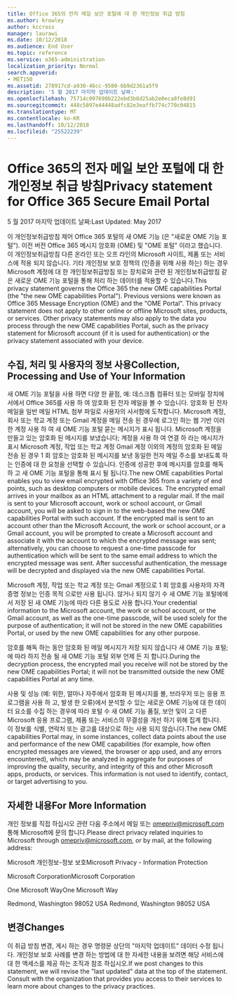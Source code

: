 ```yaml
---
title: Office 365의 전자 메일 보안 포털에 대 한 개인정보 취급 방침
ms.author: krowley
author: kccross
manager: laurawi
ms.date: 10/12/2018
ms.audience: End User
ms.topic: reference
ms.service: o365-administration
localization_priority: Normal
search.appverid:
- MET150
ms.assetid: 278917cd-a930-46cc-9580-6b9d2361a5f9
description: '5 월 2017 마지막 업데이트 날짜:'
ms.openlocfilehash: 75714c097690b222ebd3b8d25ab2e0eca8fe8d91
ms.sourcegitcommit: 448c5897e44448adfc82e3eaffb774c770c04815
ms.translationtype: MT
ms.contentlocale: ko-KR
ms.lasthandoff: 10/12/2018
ms.locfileid: "25522239"
---
```

# <a name="privacy-statement-for-office-365-secure-email-portal"></a><span data-ttu-id="84bb5-103">Office 365의 전자 메일 보안 포털에 대 한 개인정보 취급 방침</span><span class="sxs-lookup"><span data-stu-id="84bb5-103">Privacy statement for Office 365 Secure Email Portal</span></span>

<span data-ttu-id="84bb5-104">5 월 2017 마지막 업데이트 날짜:</span><span class="sxs-lookup"><span data-stu-id="84bb5-104">Last Updated: May 2017</span></span>
  
<span data-ttu-id="84bb5-p101">이 개인정보취급방침 제어 Office 365 포털의 새 OME 기능 (은 "새로운 OME 기능 포털"). 이전 버전 Office 365 메시지 암호화 (OME) 및 "OME 포털" 이라고 했습니다. 이 개인정보취급방침 다른 온라인 또는 오프 라인의 Microsoft 사이트, 제품 또는 서비스에 적용 되지 않습니다. 기타 개인정보 보호 정책의 (인증을 위해 사용 하는) 하는 경우 Microsoft 계정에 대 한 개인정보취급방침 또는 장치로와 관련 된 개인정보취급방침 같은 새로운 OME 기능 포털을 통해 처리 하는 데이터를 적용할 수 있습니다.</span><span class="sxs-lookup"><span data-stu-id="84bb5-p101">This privacy statement governs the Office 365 the new OME capabilities Portal (the "the new OME capabilities Portal"). Previous versions were known as Office 365 Message Encryption (OME) and the "OME Portal". This privacy statement does not apply to other online or offline Microsoft sites, products, or services. Other privacy statements may also apply to the data you process through the new OME capabilities Portal, such as the privacy statement for Microsoft account (if it is used for authentication) or the privacy statement associated with your device.</span></span>
  
## <a name="collection-processing-and-use-of-your-information"></a><span data-ttu-id="84bb5-109">수집, 처리 및 사용자의 정보 사용</span><span class="sxs-lookup"><span data-stu-id="84bb5-109">Collection, Processing and Use of Your Information</span></span>

<span data-ttu-id="84bb5-p102">새 OME 기능 포털을 사용 하면 다양 한 끝점, 예: 데스크톱 컴퓨터 또는 모바일 장치에서에서 Office 365를 사용 하 여 암호화 된 전자 메일을 볼 수 있습니다. 암호화 된 전자 메일을 일반 메일 HTML 첨부 파일로 사용자의 사서함에 도착합니다. Microsoft 계정, 회사 또는 학교 계정 또는 Gmail 계정을 메일 전송 된 경우에 로그인 하는 웹 기반 이러한 계정 사용 하 여 새 OME 기능 포털 묻는 메시지가 표시 됩니다. Microsoft 계정을 만들고 있는 암호화 된 메시지를 보냈습니다; 계정을 사용 하 여 연결 하 라는 메시지가 표시 Microsoft 계정, 작업 또는 학교 계정 Gmail 계정 이외의 계정의 암호화 된 메일 전송 된 경우 1 회 암호는 암호화 된 메시지를 보낸 동일한 전자 메일 주소를 보내도록 하는 인증에 대 한 요청을 선택할 수 있습니다. 인증에 성공한 후에 메시지를 암호를 해독 하 고 새 OME 기능 포털을 통해 표시 될 됩니다.</span><span class="sxs-lookup"><span data-stu-id="84bb5-p102">The new OME capabilities Portal enables you to view email encrypted with Office 365 from a variety of end points, such as desktop computers or mobile devices. The encrypted email arrives in your mailbox as an HTML attachment to a regular mail. If the mail is sent to your Microsoft account, work or school account, or Gmail account, you will be asked to sign in to the web-based the new OME capabilities Portal with such account. If the encrypted mail is sent to an account other than the Microsoft Account, the work or school account, or a Gmail account, you will be prompted to create a Microsoft account and associate it with the account to which the encrypted message was sent; alternatively, you can choose to request a one-time passcode for authentication which will be sent to the same email address to which the encrypted message was sent. After successful authentication, the message will be decrypted and displayed via the new OME capabilities Portal.</span></span>
  
<span data-ttu-id="84bb5-115">Microsoft 계정, 작업 또는 학교 계정 또는 Gmail 계정으로 1 회 암호를 사용자의 자격 증명 정보는 인증 목적 으로만 사용 됩니다. 않거나 되지 않기 수 새 OME 기능 포털에에서 저장 된 새 OME 기능에 따라 다른 용도로 사용 합니다.</span><span class="sxs-lookup"><span data-stu-id="84bb5-115">Your credential information to the Microsoft account, the work or school account, or the Gmail account, as well as the one-time passcode, will be used solely for the purpose of authentication; it will not be stored in the new OME capabilities Portal, or used by the new OME capabilities for any other purpose.</span></span>
  
<span data-ttu-id="84bb5-116">암호를 해독 하는 동안 암호화 된 메일 메시지가 저장 되지 않습니다 새 OME 기능 포털;에 따라 하지 전송 될 새 OME 기능 포털 외부 언제 든 지 합니다.</span><span class="sxs-lookup"><span data-stu-id="84bb5-116">During the decryption process, the encrypted mail you receive will not be stored by the new OME capabilities Portal; it will not be transmitted outside the new OME capabilities Portal at any time.</span></span>
  
<span data-ttu-id="84bb5-p103">사용 및 성능 (예: 위한, 얼마나 자주에서 암호화 된 메시지를 볼, 브라우저 또는 응용 프로그램을 사용 하 고, 발생 한 오류)에서 분석할 수 있는 새로운 OME 기능에 대 한 데이터 요소를 수집 하는 경우에 따라 포털 수 새 OME 기능 품질, 보안 및이 고 다른 Microsoft 응용 프로그램, 제품 또는 서비스의 무결성을 개선 하기 위해 집계 합니다. 이 정보를 식별, 연락처 또는 광고를 대상으로 하는 사용 되지 않습니다.</span><span class="sxs-lookup"><span data-stu-id="84bb5-p103">The new OME capabilities Portal may, in some instances, collect data points about the use and performance of the new OME capabilities (for example, how often encrypted messages are viewed, the browser or app used, and any errors encountered), which may be analyzed in aggregate for purposes of improving the quality, security, and integrity of this and other Microsoft apps, products, or services. This information is not used to identify, contact, or target advertising to you.</span></span>
  
## <a name="for-more-information"></a><span data-ttu-id="84bb5-119">자세한 내용</span><span class="sxs-lookup"><span data-stu-id="84bb5-119">For More Information</span></span>

<span data-ttu-id="84bb5-120">개인 정보를 직접 하십시오 관련 다음 주소에서 메일 또는 [omepriv@microsoft.com](mailto:omepriv@microsoft.com)통해 Microsoft에 문의 합니다.</span><span class="sxs-lookup"><span data-stu-id="84bb5-120">Please direct privacy related inquiries to Microsoft through [omepriv@microsoft.com](mailto:omepriv@microsoft.com), or by mail, at the following address:</span></span>
  
<span data-ttu-id="84bb5-121">Microsoft 개인정보-정보 보호</span><span class="sxs-lookup"><span data-stu-id="84bb5-121">Microsoft Privacy - Information Protection</span></span>
  
<span data-ttu-id="84bb5-122">Microsoft Corporation</span><span class="sxs-lookup"><span data-stu-id="84bb5-122">Microsoft Corporation</span></span>
  
<span data-ttu-id="84bb5-123">One Microsoft Way</span><span class="sxs-lookup"><span data-stu-id="84bb5-123">One Microsoft Way</span></span>
  
<span data-ttu-id="84bb5-124">Redmond, Washington 98052 USA
</span><span class="sxs-lookup"><span data-stu-id="84bb5-124">Redmond, Washington 98052 USA</span></span>
  
## <a name="changes"></a><span data-ttu-id="84bb5-125">변경</span><span class="sxs-lookup"><span data-stu-id="84bb5-125">Changes</span></span>

<span data-ttu-id="84bb5-p104">이 취급 방침 변경, 게시 하는 경우 명령문 상단의 "마지막 업데이트" 데이터 수정 됩니다. 개인정보 보호 사례를 변경 하는 방법에 대 한 자세한 내용을 보려면 해당 서비스에 대 한 액세스를 제공 하는 조직과 참조 하십시오.</span><span class="sxs-lookup"><span data-stu-id="84bb5-p104">If we post changes to this statement, we will revise the "last updated" data at the top of the statement. Consult with the organization that provides you access to their services to learn more about changes to the privacy practices.</span></span>
  

